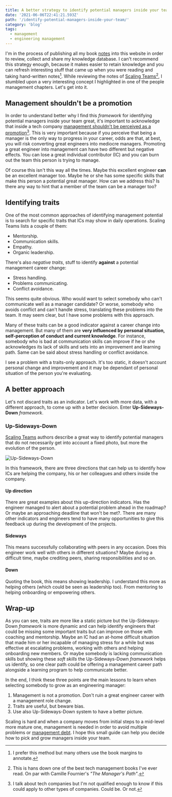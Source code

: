 ```yaml
---
title: A better strategy to identify potential managers inside your team
date: '2021-06-06T22:41:21.593Z'
path: '/identify-potential-managers-inside-your-team/'
category: 'blog'
tags:
  - management
  - engineering management
---
```


I'm in the process of publishing all my book [notes](/notes/) into this website in order to review, collect and share my knowledge database. I can't recommend this strategy enough, because it makes easier to retain knowledge and you can refresh interesting stuff that came up when you were reading and taking hand-written notes[^1]. While reviewing the notes of [Scaling Teams](/notes/scaling-teams/)[^2], I stumbled upon a very interesting concept I highlighted in one of the people management chapters.<!-- end --> Let's get into it.

## Management shouldn't be a promotion

In order to understand better why I find this _framework_ for identifying potential managers inside your team great, it's important to acknowledge that inside a tech company [management shouldn't be perceived as a promotion](https://fractio.nl/2014/09/19/not-a-promotion-a-career-change/)[^3]. This is very important because if you perceive that being a manager is the only way to progress in your career, odds are that, at best, you will risk converting great engineers into mediocre managers. Promoting a great engineer into management can have two different but negative effects. You can lose a great individual contributor (IC) and you can burn out the team this person is trying to manage.

Of course this isn't this way all the times. Maybe this excellent engineer **can** be an excellent manager too. Maybe he or she has some specific skills that make this person a potential great manager. How can we address this? Is there any way to hint that a member of the team can be a manager too?

## Identifying traits

One of the most common approaches of identifying management potential is to search for specific traits that ICs may show in daily operations. Scaling Teams lists a couple of them:

- Mentorship.
- Communication skills.
- Empathy.
- Organic leadership.

There's also _negative traits_, stuff to identify **against** a potential management career change:

- Stress handling.
- Problems communicating.
- Conflict avoidance.

This seems quite obvious. Who would want to select somebody who can't communicate well as a manager candidate? Or worse, somebody who avoids conflict and can't handle stress, translating these problems into the team. It may seem clear, but I have some problems with this approach.

Many of these traits can be a good indicator against a career change into management. But many of them are **very influenced by personal situation, self-perception of conduct and current knowledge**. For instance, somebody who is bad at communication skills can improve if he or she acknowledges its lack of skills and sets into an improvement and learning path. Same can be said about stress handling or conflict avoidance.

I see a problem with a traits-only approach. It's too static, it doesn't account personal change and improvement and it may be dependant of personal situation of the person you're evaluating.

## A better approach

Let's not discard traits as an indicator. Let's work with more data, with a different approach, to come up with a better decision. Enter **Up-Sideways-Down** _framework_.

### Up-Sideways-Down

[Scaling Teams](/notes/scaling-teams/) authors describe a great way to identify potential managers that do not necessarily get into account a fixed photo, but more the evolution of the person.

![Up-Sideways-Down](/up-sideways-down.png)

In this framework, there are three directions that can help us to identify how ICs are helping the company, his or her colleagues and others inside the company.

#### Up direction

There are great examples about this up-direction indicators. Has the engineer managed to alert about a potential problem ahead in the roadmap? Or maybe an approaching deadline that won't be met?. There are many other indicators and engineers tend to have many opportunities to give this feedback up during the development of the projects.

#### Sideways

This means successfully collaborating with peers in any occasion. Does this engineer work well with others in different situations? Maybe during a difficult time, maybe crediting peers, sharing responsibilities and so on.

#### Down

Quoting the book, this means showing leadership. I understand this more as helping others (which could be seen as leadership too). From mentoring to helping onboarding or empowering others.

## Wrap-up

As you can see, traits are more like a static picture but the Up-Sideways-Down _framework_ is more dynamic and can help identify engineers that could be missing some important traits but can improve on those with coaching and mentorship. Maybe an IC had an at-home difficult situation that made him or her incapable of managing stress for a while but was effective at escalating problems, working with others and helping onboarding new members. Or maybe somebody is lacking communication skills but showing these _soft skills_ the Up-Sideways-Down _framework_ helps us identify, so one clear path could be offering a management career path alongside a learning program to help communicate better.

In the end, I think these three points are the main lessons to learn when selecting somebody to grow as an engineering manager:

1. Management is not a promotion. Don't ruin a great engineer career with a management role change.
2. Traits are useful, but beware bias.
3. Use also Up-Sideways-Down system to have a better picture.

Scaling is hard and when a company moves from initial steps to a mid-level more mature one, management is needed in order to avoid multiple problems or [management debt](https://a16z.com/2012/01/19/management-debt/). I hope this small guide can help you decide how to pick and grow managers inside your team.

[^1]: I prefer this method but many others use the book margins to annotate.
[^2]: This is hans down one of the best tech management books I've ever read. On par with Camille Fournier's _"The Manager's Path"_.
[^3]: I talk about tech companies but I'm not qualified enough to know if this could apply to other types of companies. Could be. Or not.
